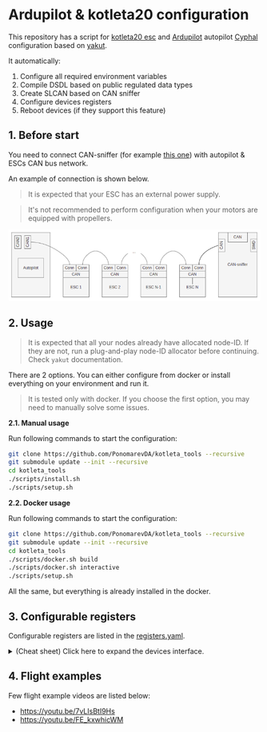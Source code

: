# Ardupilot & kotleta20 configuration

This repository has a script for [kotleta20 esc](http://www.holybro.com/product/kotleta20/) and [Ardupilot](https://ardupilot.org/) autopilot [Cyphal](https://opencyphal.org/) configuration based on [yakut](https://github.com/OpenCyphal/yakut).

It automatically:
1. Configure all required environment variables
2. Compile DSDL based on public regulated data types
3. Create SLCAN based on CAN sniffer
4. Configure devices registers
5. Reboot devices (if they support this feature)

## 1. Before start

You need to connect CAN-sniffer (for example [this one](https://innopolisaero.github.io/inno_uavcan_node_binaries/guide/programmer_sniffer.html#uavcan-sniffer-and-programmer)) with autopilot & ESCs CAN bus network.

An example of connection is shown below.

> It is expected that your ESC has an external power supply.

> It's not recommended to perform configuration when your motors are equipped with propellers.

![connection](img/connection.png?raw=true "connection")


## 2. Usage

> It is expected that all your nodes already have allocated node-ID. If they are not, run a plug-and-play node-ID allocator  before continuing. Check `yakut` documentation. 

There are 2 options. You can either configure from docker or install everything on your environment and run it.

> It is tested only with docker. If you choose the first option, you may need to manually solve some issues.

**2.1. Manual usage**

Run following commands to start the configuration:

```bash
git clone https://github.com/PonomarevDA/kotleta_tools --recursive
git submodule update --init --recursive
cd kotleta_tools
./scripts/install.sh
./scripts/setup.sh
```

**2.2. Docker usage**

Run following commands to start the configuration:

```bash
git clone https://github.com/PonomarevDA/kotleta_tools --recursive
git submodule update --init --recursive
cd kotleta_tools
./scripts/docker.sh build
./scripts/docker.sh interactive
./scripts/setup.sh
```

All the same, but everything is already installed in the docker.


## 3. Configurable registers

Configurable registers are listed in the [registers.yaml](config/registers.yaml).

<details>
  <summary>(Cheat sheet) Click here to expand the devices interface.</summary>

**3.1. Common interface**

Below you can see the table with basic any node must-have interface.

| № | Type                 |Port ID| Register name | Data type                  |
| - | -------------------- |:-----:|:-------------:|:--------------------------:|
| 1 | publisher            | 7509  | -             | [uavcan.node.Heartbeat.1.0](https://github.com/UAVCAN/public_regulated_data_types/blob/master/uavcan/node/7509.Heartbeat.1.0.uavcan)  |
| 2 | publisher            | 7510  | -             | [uavcan.node.port.List.0.1](https://github.com/UAVCAN/public_regulated_data_types/blob/master/uavcan/node/port/7510.List.0.1.uavcan)  |
| 3 | RPC-service provider | 384   | -             | [uavcan.register.Access.1.0](https://github.com/UAVCAN/public_regulated_data_types/blob/master/uavcan/register/384.Access.1.0.uavcan) |
| 4 | RPC-service provider | 385   | -             | [uavcan.register.List.1.0](https://github.com/UAVCAN/public_regulated_data_types/blob/master/uavcan/register/385.List.1.0.uavcan)   |
| 5 | RPC-service provider | 430   | -             | [uavcan.node.GetInfo.1.0](https://github.com/UAVCAN/public_regulated_data_types/blob/master/uavcan/node/430.GetInfo.1.0.uavcan)    |
| 6 | RPC-service provider | 435   | -             | [uavcan.node.ExecuteCommand](https://github.com/UAVCAN/public_regulated_data_types/blob/master/uavcan/node/435.ExecuteCommand.1.0.uavcan) |

> These subjects doesn't require to have a specific register because their port id is fixed.

**3.2. Kotleta20 specific interface**

Kotleta20 has several registers. Here is the table with registers which describe the esc's interface.

| № | Type                 |Port ID| Register name | Data type                                        |
| - | -------------------- |:-----:|:-------------:|:------------------------------------------------:|
| 1 | subscriber           | 2341  | note_response | [reg.udral.physics.acoustics.Note_0_1](https://github.com/UAVCAN/public_regulated_data_types/blob/master/reg/udral/physics/acoustics/Note.0.1.uavcan)             |
| 2 | subscriber           | 2342  | setpoint      | [reg.udral.service.actuator.common.sp.Scalar_0_1](https://github.com/UAVCAN/public_regulated_data_types/blob/master/reg/udral/service/actuator/common/sp/Vector4.0.1.uavcan)  |
| 3 | subscriber           | 2343  | readiness     | [reg.udral.service.common.Readiness_0_1](https://github.com/UAVCAN/public_regulated_data_types/blob/master/reg/udral/service/common/Readiness.0.1.uavcan)           |
| 4 | publisher            | -     | esc_heartbeat | [reg.udral.service.common.Heartbeat_0_1](https://github.com/UAVCAN/public_regulated_data_types/blob/master/reg/udral/service/common/Heartbeat.0.1.uavcan)           |
| 5 | publisher            | 2345  | feedback      | [reg.udral.service.actuator.common.Feedback_0_1](https://github.com/UAVCAN/public_regulated_data_types/blob/master/reg/udral/service/actuator/common/Feedback.0.1.uavcan)   |
| 6 | publisher            | 2346  | power         | [reg.udral.physics.electricity.PowerTs_0_1](https://github.com/UAVCAN/public_regulated_data_types/blob/master/reg/udral/physics/electricity/PowerTs.0.1.uavcan)        |
| 7 | publisher            | 2347  | status        | [reg.udral.service.actuator.common.Status_0_1](https://github.com/UAVCAN/public_regulated_data_types/blob/master/reg/udral/service/actuator/common/Status.0.1.uavcan)     |
| 8 | publisher            | 2348  | dynamics      | [reg.udral.physics.dynamics.rotation.PlanarTs_0_1](https://github.com/UAVCAN/public_regulated_data_types/blob/master/reg/udral/physics/dynamics/rotation/PlanarTs.0.1.uavcan) |

> All port id in the table above are not fixed. The shown values are the default values from [registers.yaml](config/registers.yaml) file. If you want to customize the configuration, edit this yaml file.

**3.3. Ardupilot specific interface**

Ardupilot has several registers. Here is the table with registers which describe the Ardupilot's interface.

| № | Type                 |Port ID| Register name | Data type                                        |
| - | -------------------- |:-----:|:-------------:|:------------------------------------------------:|
| 1 | publisher            | 2341  | note_response | [reg.udral.physics.acoustics.Note_0_1](https://github.com/UAVCAN/public_regulated_data_types/blob/master/reg/udral/physics/acoustics/Note.0.1.uavcan)             |
| 2 | publisher            | 2342  | setpoint      | [reg.udral.service.actuator.common.sp.Scalar_0_1](https://github.com/UAVCAN/public_regulated_data_types/blob/master/reg/udral/service/actuator/common/sp/Vector4.0.1.uavcan)  |
| 3 | publisher            | 2343  | readiness     | [reg.udral.service.common.Readiness_0_1](https://github.com/UAVCAN/public_regulated_data_types/blob/master/reg/udral/service/common/Readiness.0.1.uavcan)           |
| 4 | subscriber           | -     | esc_heartbeat | [reg.udral.service.common.Heartbeat_0_1](https://github.com/UAVCAN/public_regulated_data_types/blob/master/reg/udral/service/common/Heartbeat.0.1.uavcan)           |
| 5 | subscriber           | [2345, 2355, 2365, 2375] | feedback      | [reg.udral.service.actuator.common.Feedback_0_1](https://github.com/UAVCAN/public_regulated_data_types/blob/master/reg/udral/service/actuator/common/Feedback.0.1.uavcan)   |
| 6 | subscriber           | [2346, 2356, 2366, 2376]  | power         | [reg.udral.physics.electricity.PowerTs_0_1](https://github.com/UAVCAN/public_regulated_data_types/blob/master/reg/udral/physics/electricity/PowerTs.0.1.uavcan)        |
| 7 | subscriber           | [2347, 2357, 2367, 2377]  | status        | [reg.udral.service.actuator.common.Status_0_1](https://github.com/UAVCAN/public_regulated_data_types/blob/master/reg/udral/service/actuator/common/Status.0.1.uavcan)     |
| 8 | subscriber           | [2348, 2358, 2368, 2378]  | dynamics      | [reg.udral.physics.dynamics.rotation.PlanarTs_0_1](https://github.com/UAVCAN/public_regulated_data_types/blob/master/reg/udral/physics/dynamics/rotation/PlanarTs.0.1.uavcan) |

> All port id in the table above are not fixed. The shown values are the default values from [registers.yaml](config/registers.yaml) script. If you want to customize the configuration, edit this yaml file.

</details>

## 4. Flight examples

Few flight example videos are listed below:
- https://youtu.be/7vLIsBtI9Hs
- https://youtu.be/FE_kxwhicWM
